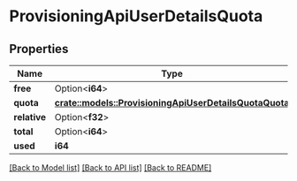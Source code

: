 # ProvisioningApiUserDetailsQuota

## Properties

Name | Type | Description | Notes
------------ | ------------- | ------------- | -------------
**free** | Option<**i64**> |  | 
**quota** | [**crate::models::ProvisioningApiUserDetailsQuotaQuota**](ProvisioningApiUserDetails_quota_quota.md) |  | 
**relative** | Option<**f32**> |  | 
**total** | Option<**i64**> |  | 
**used** | **i64** |  | 

[[Back to Model list]](../README.md#documentation-for-models) [[Back to API list]](../README.md#documentation-for-api-endpoints) [[Back to README]](../README.md)


